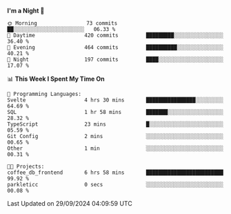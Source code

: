 <!--START_SECTION:waka-->
**I'm a Night 🦉** 

```text
🌞 Morning                73 commits          ██░░░░░░░░░░░░░░░░░░░░░░░   06.33 % 
🌆 Daytime                420 commits         █████████░░░░░░░░░░░░░░░░   36.40 % 
🌃 Evening                464 commits         ██████████░░░░░░░░░░░░░░░   40.21 % 
🌙 Night                  197 commits         ████░░░░░░░░░░░░░░░░░░░░░   17.07 % 
```


📊 **This Week I Spent My Time On** 

```text
💬 Programming Languages: 
Svelte                   4 hrs 30 mins       ████████████████░░░░░░░░░   64.69 % 
SQL                      1 hr 58 mins        ███████░░░░░░░░░░░░░░░░░░   28.32 % 
TypeScript               23 mins             █░░░░░░░░░░░░░░░░░░░░░░░░   05.59 % 
Git Config               2 mins              ░░░░░░░░░░░░░░░░░░░░░░░░░   00.65 % 
Other                    1 min               ░░░░░░░░░░░░░░░░░░░░░░░░░   00.31 % 

🐱‍💻 Projects: 
coffee_db_frontend       6 hrs 58 mins       █████████████████████████   99.92 % 
parkleticc               0 secs              ░░░░░░░░░░░░░░░░░░░░░░░░░   00.08 % 
```


 Last Updated on 29/09/2024 04:09:59 UTC
<!--END_SECTION:waka-->
